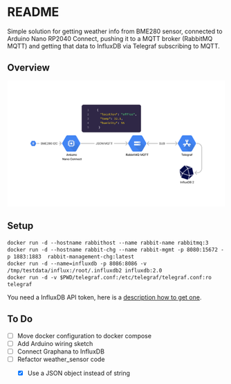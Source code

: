 # README
Simple solution for getting weather info from BME280 sensor, connected to Arduino Nano RP2040 Connect, pushing it to a MQTT broker (RabbitMQ MQTT) and getting that data to InfluxDB via Telegraf subscribing to MQTT.
## Overview
![Overview Diagram](diagram.png)

## Setup

```
docker run -d --hostname rabbithost --name rabbit-name rabbitmq:3
docker run -d --hostname rabbit-chg --name rabbit-mgmt -p 8080:15672 -p 1883:1883  rabbit-management-chg:latest
docker run -d --name=influxdb -p 8086:8086 -v  /tmp/testdata/influx:/root/.influxdb2 influxdb:2.0
docker run -d -v $PWD/telegraf.conf:/etc/telegraf/telegraf.conf:ro telegraf
```

You need a InfluxDB API token, here is a [description how to get one](https://docs.influxdata.com/influxdb/cloud/security/tokens/create-token/).

## To Do
- [ ] Move docker configuration to docker compose
- [ ] Add Arduino wiring sketch
- [ ] Connect Graphana to InfluxDB
- [ ] Refactor weather_sensor code
    - [x] Use a JSON object instead of string

